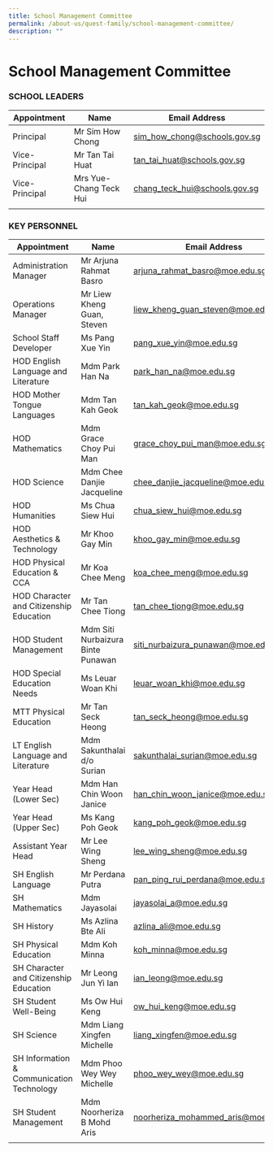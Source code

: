 ```yaml
---
title: School Management Committee
permalink: /about-us/quest-family/school-management-committee/
description: ""
---
```

School Management Committee
===========================

### SCHOOL LEADERS

| Appointment |Name | Email Address |
| -------- | -------- | -------- |
| Principal    | Mr Sim How Chong     | <a href="mailto: sim_how_chong@schools.gov.sg"> sim_how_chong@schools.gov.sg</a>      |
| Vice-Principal    | Mr Tan Tai Huat     | <a href="mailto: tan_tai_huat@schools.gov.sg"> tan_tai_huat@schools.gov.sg</a>      |
| Vice-Principal    | Mrs Yue-Chang Teck Hui    | <a href="mailto: chang_teck_hui@schools.gov.sg"> chang_teck_hui@schools.gov.sg</a>      |
| | | |

### KEY PERSONNEL

| Appointment |Name | Email Address |
| -------- | -------- | -------- |
| Administration Manager   | Mr Arjuna Rahmat Basro   | <a href="mailto: arjuna_rahmat_basro@moe.edu.sg"> arjuna_rahmat_basro@moe.edu.sg</a>      |
| Operations Manager   | Mr Liew Kheng Guan, Steven   | <a href="mailto: liew_kheng_guan_steven@moe.edu.sg"> liew_kheng_guan_steven@moe.edu.sg</a>      |
| School Staff Developer   | Ms Pang Xue Yin| <a href="mailto: pang_xue_yin@moe.edu.sg"> pang_xue_yin@moe.edu.sg</a>      |
| HOD English Language and Literature | Mdm Park Han Na   | <a href="mailto: park_han_na@moe.edu.sg"> park_han_na@moe.edu.sg</a>    |
| HOD Mother Tongue Languages   | Mdm Tan Kah Geok | <a href="tan_kah_geok@moe.edu.sg"> tan_kah_geok@moe.edu.sg</a>      |
| HOD Mathematics | Mdm Grace Choy Pui Man | <a href="grace_choy_pui_man@moe.edu.sg"> grace_choy_pui_man@moe.edu.sg</a>      |
| HOD Science  | Mdm Chee Danjie Jacqueline | <a href="chee_danjie_jacqueline@moe.edu.sg"> chee_danjie_jacqueline@moe.edu.sg</a>      |
| HOD Humanities   | Ms Chua Siew Hui   | <a href="mailto: chua_siew_hui@moe.edu.sg"> chua_siew_hui@moe.edu.sg</a>      |
| HOD Aesthetics &amp; Technology   | Mr Khoo Gay Min | <a href="khoo_gay_min@moe.edu.sg"> khoo_gay_min@moe.edu.sg</a>      |
| HOD Physical Education &amp; CCA   | Mr Koa Chee Meng | <a href="koa_chee_meng@moe.edu.sg"> koa_chee_meng@moe.edu.sg</a>      |
| HOD Character and Citizenship Education | Mr Tan Chee Tiong | <a href="tan_chee_tiong@moe.edu.sg"> tan_chee_tiong@moe.edu.sg</a>     
| HOD Student Management | Mdm Siti Nurbaizura Binte Punawan | <a href="siti_nurbaizura_punawan@moe.edu.sg"> siti_nurbaizura_punawan@moe.edu.sg</a>      |
| HOD Special Education Needs | Ms Leuar Woan Khi | <a href="leuar_woan_khi@moe.gov.sg"> leuar_woan_khi@moe.edu.sg</a>      |
| MTT Physical Education&nbsp; | Mr Tan Seck Heong&nbsp;&nbsp;&nbsp;&nbsp; | <a href="mailto: tan_seck_heong@moe.edu.sg"> tan_seck_heong@moe.edu.sg </a>&nbsp;&nbsp;&nbsp;&nbsp;&nbsp; |
| LT English Language and Literature&nbsp; | Mdm Sakunthalai d/o Surian&nbsp;&nbsp;&nbsp;&nbsp; | <a href="mailto: sakunthalai_surian@moe.edu.sg"> sakunthalai_surian@moe.edu.sg</a>&nbsp;&nbsp;&nbsp;&nbsp;&nbsp; |
| Year Head (Lower Sec)| Mdm Han Chin Woon Janice  | <a href="han_chin_woon_janice@moe.edu.sg"> han_chin_woon_janice@moe.edu.sg</a>      |
| Year Head (Upper Sec)| Ms Kang Poh Geok | <a href="kang_poh_geok@moe.edu.sg"> kang_poh_geok@moe.edu.sg</a>      |
| Assistant Year Head| Mr Lee Wing Sheng | <a href="lee_wing_sheng@moe.edu.sg"> lee_wing_sheng@moe.edu.sg</a>      |
| SH English Language| Mr Perdana Putra  | <a href="pan_ping_rui_perdana@moe.edu.sg"> pan_ping_rui_perdana@moe.edu.sg</a>      |
| SH Mathematics| Mdm Jayasolai | <a href="jayasolai_a@moe.edu.sg"> jayasolai_a@moe.edu.sg</a>      |
| SH History| Ms Azlina Bte Ali | <a href="azlina_ali@moe.edu.sg"> azlina_ali@moe.edu.sg</a>      |
| SH Physical Education| Mdm Koh Minna | <a href="koh_minna@moe.edu.sg"> koh_minna@moe.edu.sg</a>      |
| SH Character and Citizenship Education | Mr Leong Jun Yi Ian   | <a href="ian_leong@moe.edu.sg"> ian_leong@moe.edu.sg</a>      |
| SH Student Well-Being | Ms Ow Hui Keng  | <a href="ow_hui_keng@moe.edu.sg"> ow_hui_keng@moe.edu.sg</a>      |
| SH Science | Mdm Liang Xingfen Michelle | <a href="liang_xingfen@moe.edu.sg"> liang_xingfen@moe.edu.sg</a>      |
| SH Information &amp; Communication Technology | Mdm Phoo Wey Wey Michelle | <a href="phoo_wey_wey@moe.edu.sg"> phoo_wey_wey@moe.edu.sg</a>      |
| SH Student Management | Mdm Noorheriza B Mohd Aris | <a href="noorheriza_mohammed_aris@moe.edu.sg"> noorheriza_mohammed_aris@moe.edu.sg</a>      |
| | | |

<br>